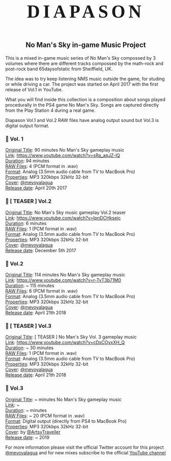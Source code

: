 <link href="style.css" rel="stylesheet"></link>



[@mevoyalagua]: https://twitter.com/mevoyalagua
[@ArtsyTraveller]: https://twitter.com/ArtsyTraveller
[YouTube channel]: https://www.youtube.com/channel/UCJ3RtT1jYFfiDVekhw_VtGQ

[Diapason Vol. 1]: https://www.youtube.com/watch?v=sRa_apJZ-lQ
[Diapason Vol. 2 (TEASER)]: https://www.youtube.com/watch?v=IpnDCHksejc
[Diapason Vol. 2]: https://www.youtube.com/watch?v=r-TyT3b71M0
[Diapason Vol. 3 (TEASER)]: https://www.youtube.com/watch?v=cDsCOyxXH_Q
[Diapason Vol. 3]: https://www.youtube.com/

# <div style="text-align: center; letter-spacing: 10px;font-family: 'Lucida Console';font-size: 2em">DIAPASON</div>

## <div style="border: none; margin: 60px 0 20px;text-align: center;">No Man's Sky in-game Music Project</div>

This is a mixed in-game music series of No Man's Sky compossed by 3 volumes where there are different tracks compossed by the math-rock and post-rock band 65daysofstatic from Sheiffield, UK.

The idea was to try keep listening NMS music outside the game, for studing or while driving a car. The project was started on April 2017 with the first release of Vol.1 in YouTube.

What you will find inside this collection is a composition about songs played procedurally in the PS4 game No Man's Sky. Songs are captured directly from the Play Station 4 during a real game.

Diapason Vol.1 and Vol.2 RAW files have analog output sound but Vol.3 is digital output format.

### :musical_keyboard: Vol. 1

<u>Original Title</u>: 90 minutes No Man's Sky gameplay music<br>
<u>Link</u>: https://www.youtube.com/watch?v=sRa_apJZ-lQ<br>
<u>Duration</u>: 94 minutes<br>
<u>RAW Files</u>: 4 (PCM format in .wav)<br>
<u>Format</u>: Analog (3.5mm audio cable from TV to MacBook Pro)<br>
<u>Properties</u>: MP3 320kbps 32kHz 32-bit<br>
<u>Cover</u>: [@mevoyalagua]<br>
<u>Release date</u>: April 20th 2017

### :musical_keyboard: [ TEASER ] Vol.2

<u>Original Title</u>: No Man's Sky music gameplay Vol.2 teaser<br>
<u>Link</u>: https://www.youtube.com/watch?v=IpnDCHksejc<br>
<u>Duration</u>: 6 minutes<br>
<u>RAW Files</u>: 1 (PCM format in .wav)<br>
<u>Format</u>: Analog (3.5mm audio cable from TV to MacBook Pro)<br>
<u>Properties</u>: MP3 320kbps 32kHz 32-bit<br>
<u>Cover</u>: [@mevoyalagua]<br>
<u>Release date</u>: December 5th 2017

### :musical_keyboard: Vol.2

<u>Original Title</u>: 114 minutes No Man's Sky gameplay music<br>
<u>Link</u>: https://www.youtube.com/watch?v=r-TyT3b71M0<br>
<u>Duration</u>: ~ 115 minutes<br>
<u>RAW Files</u>: 6 (PCM format in .wav)<br>
<u>Format</u>: Analog (3.5mm audio cable from TV to MacBook Pro)<br>
<u>Properties</u>: MP3 320kbps 32kHz 32-bit<br>
<u>Cover</u>: [@mevoyalagua]<br>
<u>Release date</u>: April 21th 2018

### :musical_keyboard: [ TEASER ] Vol.3

<u>Original Title</u>: [ TEASER ] No Man's Sky Vol. 3 gameplay music<br>
<u>Link</u>: https://www.youtube.com/watch?v=cDsCOyxXH_Q<br>
<u>Duration</u>: ~ 30 minutes<br>
<u>RAW Files</u>: 1 (PCM format in .wav)<br>
<u>Format</u>: Analog (3.5mm audio cable from TV to MacBook Pro)<br>
<u>Properties</u>: MP3 320kbps 32kHz 32-bit<br>
<u>Cover</u>: [@mevoyalagua]<br>
<u>Release date</u>: April 21th 2018

### :musical_keyboard: Vol.3

<u>Original Title</u>: ~ minutes No Man's Sky gameplay music<br>
<u>Link</u>: ~ <br>
<u>Duration</u>: ~ minutes<br>
<u>RAW Files</u>: ~ 20 (PCM format in .wav)<br>
<u>Format</u>: Digital output (directly from PS4 to MacBook Pro)<br>
<u>Properties</u>: MP3 320kbps 32kHz 32-bit<br>
<u>Cover</u>: by [@ArtsyTraveller]<br>
<u>Release date</u>: ~ 2019

For more information please visit the official Twitter account for this project [@mevoyalagua] and for new mixes subscribe to the official [YouTube channel]